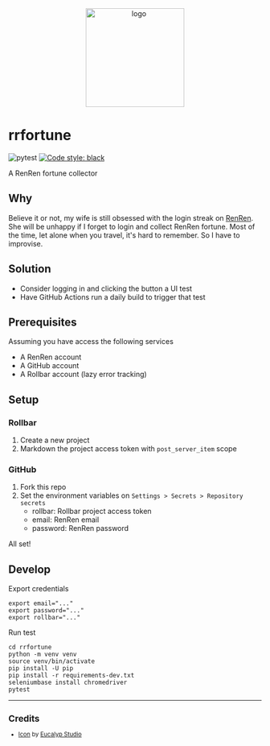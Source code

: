 <div align="center">
    <img src="https://cdn3.iconfinder.com/data/icons/digital-marketing-27/64/Computer-notebook-laptop-website-click-banner-web-512.png" alt="logo" height="196">
</div>

# rrfortune

![pytest](https://github.com/zehengl/rrfortune/workflows/pytest/badge.svg)
[![Code style: black](https://img.shields.io/badge/code%20style-black-000000.svg)](https://github.com/ambv/black)

A RenRen fortune collector

## Why

Believe it or not, my wife is still obsessed with the login streak on [RenRen](http://renren.com/).
She will be unhappy if I forget to login and collect RenRen fortune.
Most of the time, let alone when you travel, it's hard to remember.
So I have to improvise.

## Solution

- Consider logging in and clicking the button a UI test
- Have GitHub Actions run a daily build to trigger that test

## Prerequisites

Assuming you have access the following services

- A RenRen account
- A GitHub account
- A Rollbar account (lazy error tracking)

## Setup

### Rollbar

1. Create a new project
2. Markdown the project access token with `post_server_item` scope

### GitHub

1. Fork this repo
2. Set the environment variables on `Settings > Secrets > Repository secrets`
   - rollbar: Rollbar project access token
   - email: RenRen email
   - password: RenRen password

All set!

## Develop

Export credentials

    export email="..."
    export password="..."
    export rollbar="..."

Run test

    cd rrfortune
    python -m venv venv
    source venv/bin/activate
    pip install -U pip
    pip install -r requirements-dev.txt
    seleniumbase install chromedriver
    pytest

<hr>

<sup>

## Credits

- [Icon][1] by [Eucalyp Studio][2]

</sup>

[1]: https://www.iconfinder.com/icons/2992651/banner_click_computer_laptop_notebook_web_website_icon
[2]: https://www.iconfinder.com/ratch0013
